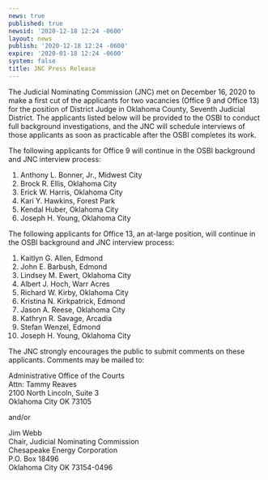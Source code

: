 ```yaml
---
news: true
published: true
newsid: '2020-12-18 12:24 -0600'
layout: news
publish: '2020-12-18 12:24 -0600'
expire: '2020-01-18 12:24 -0600'
system: false
title: JNC Press Release
---
```

The Judicial Nominating Commission (JNC) met on December 16, 2020 to make a first cut of the applicants for two vacancies (Office 9 and Office 13) for the position of District Judge in Oklahoma County, Seventh Judicial District. The applicants listed below will be provided to the OSBI to conduct full background investigations, and the JNC will schedule interviews of those applicants as soon as practicable after the OSBI completes its work.

The following applicants for Office 9 will continue in the OSBI background and JNC interview process:

1. Anthony L. Bonner, Jr., Midwest City
2. Brock R. Ellis, Oklahoma City
3. Erick W. Harris, Oklahoma City
4. Kari Y. Hawkins, Forest Park
5. Kendal Huber, Oklahoma City
6. Joseph H. Young, Oklahoma City

The following applicants for Office 13, an at-large position, will continue in the OSBI background and JNC interview process:

1. Kaitlyn G. Allen, Edmond
2. John E. Barbush, Edmond
3. Lindsey M. Ewert, Oklahoma City
4. Albert J. Hoch, Warr Acres
5. Richard W. Kirby, Oklahoma City
6. Kristina N. Kirkpatrick, Edmond
7. Jason A. Reese, Oklahoma City
8. Kathryn R. Savage, Arcadia
9. Stefan Wenzel, Edmond
10. Joseph H. Young, Oklahoma City

The JNC strongly encourages the public to submit comments on these applicants. Comments may be mailed to:
 
Administrative Office of the Courts  
Attn: Tammy Reaves  
2100 North Lincoln, Suite 3  
Oklahoma City OK 73105

and/or

Jim Webb  
Chair, Judicial Nominating Commission  
Chesapeake Energy Corporation  
P.O. Box 18496  
Oklahoma City OK 73154-0496